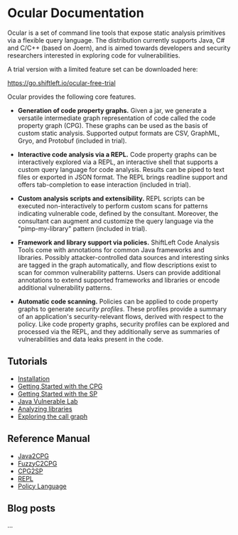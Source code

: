 Ocular Documentation
====================

Ocular is a set of command line tools that expose static analysis
primitives via a flexible query language. The distribution currently
supports Java, C# and C/C++ (based on Joern), and is aimed towards
developers and security researchers interested in exploring code for
vulnerabilities.

A trial version with a limited feature set can be downloaded here:

https://go.shiftleft.io/ocular-free-trial

Ocular provides the following core features.

* **Generation of code property graphs.** Given a jar, we generate a
  versatile intermediate graph representation of code called the code
  property graph (CPG). These graphs can be used as the basis of
  custom static analysis. Supported output formats are CSV, GraphML,
  Gryo, and Protobuf (included in trial).

* **Interactive code analysis via a REPL.** Code property graphs can
  be interactively explored via a REPL, an interactive shell that
  supports a custom query language for code analysis. Results can be
  piped to text files or exported in JSON format. The REPL brings
  readline support and offers tab-completion to ease interaction
  (included in trial).

* **Custom analysis scripts and extensibility.** REPL scripts can be
  executed non-interactively to perform custom scans for patterns
  indicating vulnerable code, defined by the consultant. Moreover, the
  consultant can augment and customize the query language via the
  "pimp-my-library" pattern (included in trial).

* **Framework and library support via policies.** ShiftLeft Code
  Analysis Tools come with annotations for common Java frameworks and
  libraries. Possibly attacker-controlled data sources and interesting
  sinks are tagged in the graph automatically, and flow descriptions
  exist to scan for common vulnerability patterns. Users can provide
  additional annotations to extend supported frameworks and libraries
  or encode additional vulnerability patterns.

* **Automatic code scanning.** Policies can be applied to code
  property graphs to generate *security profiles*. These profiles
  provide a summary of an application's security-relevant flows,
  derived with respect to the policy. Like code property graphs,
  security profiles can be explored and processed via the REPL, and
  they additionally serve as summaries of vulnerabilities  and data
  leaks present in the code.

Tutorials
---------

* [Installation](tutorials/installation.md)
* [Getting Started with the CPG](tutorials/getting-started-cpg.md)
* [Getting Started with the SP](tutorials/getting-started-sp.md)
* [Java Vulnerable Lab](tutorials/java-vuln.md)
* [Analyzing libraries](tutorials/libanalysis.md)
* [Exploring the call graph](tutorials/callgraph.md)

Reference Manual
-----------------

* [Java2CPG](manual/java2cpg.md)
* [FuzzyC2CPG](manual/fuzzyc2cpg.md)
* [CPG2SP](manual/cpg2sp.md)
* [REPL](manual/repl.md)
* [Policy Language](manual/policy-language.md)

Blog posts
----------
...


